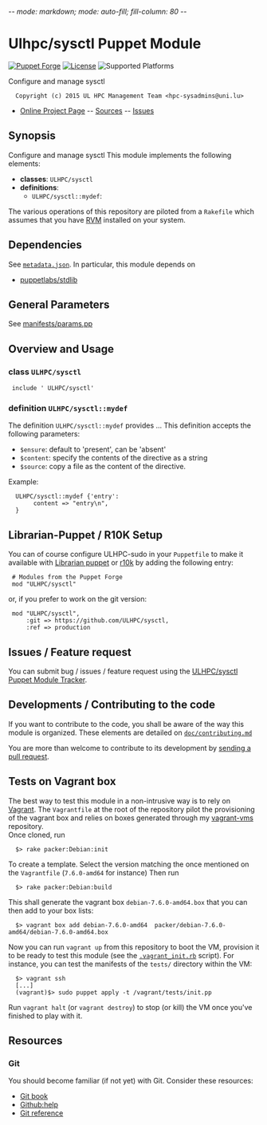 -*- mode: markdown; mode: auto-fill; fill-column: 80 -*-

# Ulhpc/sysctl Puppet Module 

[![Puppet Forge](http://img.shields.io/puppetforge/v/ULHPC/sysctl.svg)](https://forge.puppetlabs.com/ULHPC/sysctl)
[![License](http://img.shields.io/:license-gpl3.0-blue.svg)](LICENSE)
![Supported Platforms](http://img.shields.io/badge/platform-debian-lightgrey.svg)

Configure and manage sysctl

      Copyright (c) 2015 UL HPC Management Team <hpc-sysadmins@uni.lu>
      

* [Online Project Page](https://github.com/ULHPC/sysctl)  -- [Sources](https://github.com/ULHPC/sysctl) -- [Issues](https://github.com/ULHPC/sysctl/issues)

## Synopsis

Configure and manage sysctl
This module implements the following elements: 

* __classes__:     `ULHPC/sysctl`
* __definitions__: 
  * `ULHPC/sysctl::mydef`: 
 
The various operations of this repository are piloted from a `Rakefile` which
assumes that you have [RVM](https://rvm.io/) installed on your system.

## Dependencies

See [`metadata.json`](metadata.json). In particular, this module depends on 

* [puppetlabs/stdlib](https://forge.puppetlabs.com/puppetlabs/stdlib)

## General Parameters

See [manifests/params.pp](manifests/params.pp)

## Overview and Usage

### class `ULHPC/sysctl`

     include ' ULHPC/sysctl'

### definition `ULHPC/sysctl::mydef`

The definition `ULHPC/sysctl::mydef` provides ...
This definition accepts the following parameters:

* `$ensure`: default to 'present', can be 'absent'
* `$content`: specify the contents of the directive as a string
* `$source`: copy a file as the content of the directive.

Example:

      ULHPC/sysctl::mydef {'entry':
           content => "entry\n",
      }

## Librarian-Puppet / R10K Setup

You can of course configure ULHPC-sudo in your `Puppetfile` to make it 
available with [Librarian puppet](http://librarian-puppet.com/) or
[r10k](https://github.com/adrienthebo/r10k) by adding the following entry:

     # Modules from the Puppet Forge
     mod "ULHPC/sysctl"

or, if you prefer to work on the git version: 

     mod "ULHPC/sysctl", 
         :git => https://github.com/ULHPC/sysctl,
         :ref => production 

## Issues / Feature request

You can submit bug / issues / feature request using the 
[ULHPC/sysctl Puppet Module Tracker](https://github.com/ULHPC/sysctl/issues). 


## Developments / Contributing to the code 

If you want to contribute to the code, you shall be aware of the way this module
is organized.
These elements are detailed on [`doc/contributing.md`](doc/contributing.md)

You are more than welcome to contribute to its development by 
[sending a pull request](https://help.github.com/articles/using-pull-requests). 

## Tests on Vagrant box

The best way to test this module in a non-intrusive way is to rely on
[Vagrant](http://www.vagrantup.com/). The `Vagrantfile` at the root of the
repository pilot the provisioning of the vagrant box and relies on boxes
generated through my [vagrant-vms](https://github.com/falkor/vagrant-vms)
repository.  
Once cloned, run 

      $> rake packer:Debian:init
      
To create a template. Select the version matching the once mentioned on the
`Vagrantfile` (`7.6.0-amd64` for instance)
Then run 

      $> rake packer:Debian:build
      
This shall generate the vagrant box `debian-7.6.0-amd64.box` that you can then
add to your box lists: 

      $> vagrant box add debian-7.6.0-amd64  packer/debian-7.6.0-amd64/debian-7.6.0-amd64.box

Now you can run `vagrant up` from this repository to boot the VM, provision it
to be ready to test this module (see the [`.vagrant_init.rb`](.vagrant_init.rb)
script). For instance, you can test the manifests of the `tests/` directory
within the VM: 

      $> vagrant ssh 
      [...]
      (vagrant)$> sudo puppet apply -t /vagrant/tests/init.pp
      
Run `vagrant halt` (or `vagrant destroy`) to stop (or kill) the VM once you've
finished to play with it. 

## Resources

### Git 

You should become familiar (if not yet) with Git. Consider these resources: 

* [Git book](http://book.git-scm.com/index.html)
* [Github:help](http://help.github.com/mac-set-up-git/)
* [Git reference](http://gitref.org/)

